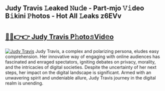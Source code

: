 ## Judy Travis 𝙻eaked 𝙽u𝚍e - Part-mjo 𝚅𝚒deo B𝚒kini 𝙿hotos - Hot All 𝙻eaks z6EVv

# <h2><a href="http://ld2frf.urlbe.top/?page=Judy+Travis">🔗🔗👉👉 Judy Travis P𝚑oto𝚜Vid𝚎o</a></h2>

[![Judy Travis](https://i.imgur.com/eBuTRDB.gif)](http://ld2frf.urlbe.top/?page=Judy+Travis)
Judy Travis, a complex and polarizing persona, eludes easy comprehension. Her innovative way of engaging with online audiences has fascinated and enraged spectators, igniting debates on privacy, morality, and the intricacies of digital societies. Despite the uncertainty of her next steps, her impact on the digital landscape is significant. Armed with an unwavering spirit and undeniable allure, Judy Travis journey in the digital realm is unending.
